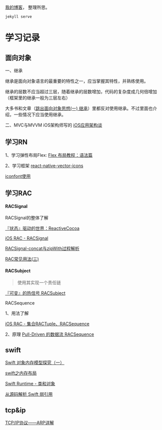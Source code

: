 [我的博客](https://awanglilong.github.io/)，
整理所思。

```
jekyll serve

```

# 学习记录

## 面向对象
一、继承

继承是面向对象语言的最重要的特性之一，应当掌握其特性，并熟练使用。

继承的层数不应当超过三层，随着继承的层数增加，代码的复杂度成几何倍增加（框架里的继承一般为三层左右）

大多书和文章（[跳出面向对象思想(一) 继承](https://casatwy.com/tiao-chu-mian-xiang-dui-xiang-si-xiang-yi-ji-cheng.html)）里都反对使用继承。不过里面也介绍，一些情况下应当使用继承。

二、MVC与MVVM
iOS架构师写的 [iOS应用架构谈](https://casatwy.com/iosying-yong-jia-gou-tan-kai-pian.html)


## 学习RN

1、学习弹性布局Flex: [Flex 布局教程：语法篇](http://www.ruanyifeng.com/blog/2015/07/flex-grammar.html)

2、学习框架 [react-native-vector-icons](https://github.com/oblador/react-native-vector-icons) 

 [iconfont使用](https://www.jianshu.com/p/332198bf46a7)


## 学习RAC

#### RACSignal
RACSignal的整体了解

[『状态』驱动的世界：ReactiveCocoa](https://github.com/draveness/analyze/blob/master/contents/ReactiveObjC/RACSignal.md)

[iOS RAC - RACSignal](https://www.jianshu.com/p/35a28cf0a22f)

[RACSignal-concat与zipWith过程解析](https://chipengliu.github.io/2019/01/13/RACSignal-concat-zipWith/)

[RAC常见用法(三)](https://www.jianshu.com/p/715b7235da1d)

#### RACSubject

>使用其实现一个责任链

[『可变』的热信号 RACSubject](https://github.com/draveness/analyze/blob/master/contents/ReactiveObjC/RACSubject.md)


RACSequence

1、用法了解

[iOS RAC - 集合RACTuple、RACSequence](https://www.jianshu.com/p/a57060bf6158)

2、原理
[Pull-Driven 的数据流 RACSequence](https://github.com/draveness/analyze/blob/master/contents/ReactiveObjC/RACSequence.md)




## swift

[Swift 对象内存模型探究（一）](https://mp.weixin.qq.com/s/zIkB9KnAt1YPWGOOwyqY3Q)

[swift之内存布局](https://www.jianshu.com/p/d341974404a7)

[Swift Runtime - 类和对象](https://www.jianshu.com/p/6ae6754923b4)

[从源码解析 Swift 弱引用](https://zhuanlan.zhihu.com/p/58179258)

## tcp&ip

[TCP/IP协议——ARP详解](_posts/tcp&ip/TCPIP协议——ARP详解.md)
